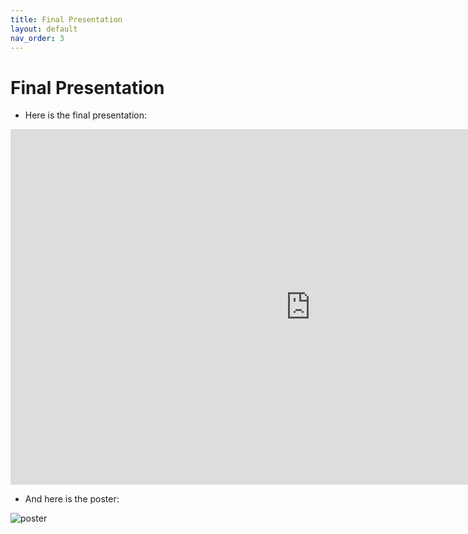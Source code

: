 ```yaml
---
title: Final Presentation
layout: default
nav_order: 3
---
```


# Final Presentation

- Here is the final presentation:

<iframe src="https://docs.google.com/presentation/d/e/2PACX-1vTxuTgZYBGDmPUBChJj2DOYa9Ock7kVPScHmAq-JK5wramVxiWqcwzBVN5ok11S13nfpIXtN32t1kEw/pubembed?start=false&loop=false&delayms=3000" frameborder="0" width="960" height="569" allowfullscreen="true" mozallowfullscreen="true" webkitallowfullscreen="true"></iframe>

- And here is the poster:

![poster](assets/images/poster.png "poster")
